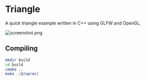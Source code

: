 # Triangle

A quick triangle example written in C++ using GLFW and OpenGL.

![screenshot.png](https://git.sr.ht/~delightedcat/triangle/blob/trunk/media/screenshot.png)

## Compiling
```sh
mkdir build
cd build
cmake ..
make -j$(nproc)
```
